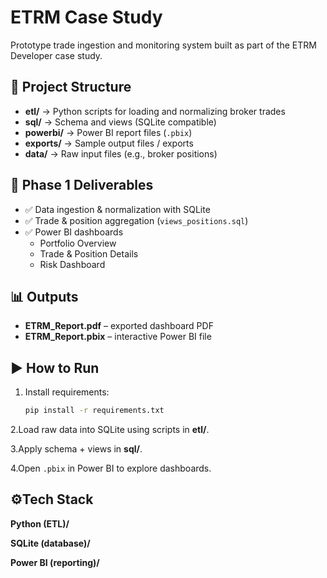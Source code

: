 # ETRM Case Study  

Prototype trade ingestion and monitoring system built as part of the ETRM Developer case study.  

## 📂 Project Structure  
- **etl/** → Python scripts for loading and normalizing broker trades  
- **sql/** → Schema and views (SQLite compatible)  
- **powerbi/** → Power BI report files (`.pbix`)  
- **exports/** → Sample output files / exports  
- **data/** → Raw input files (e.g., broker positions)  

## 🚀 Phase 1 Deliverables  
- ✅ Data ingestion & normalization with SQLite  
- ✅ Trade & position aggregation (`views_positions.sql`)  
- ✅ Power BI dashboards  
  - Portfolio Overview  
  - Trade & Position Details  
  - Risk Dashboard  

## 📊 Outputs  
- **ETRM_Report.pdf** – exported dashboard PDF  
- **ETRM_Report.pbix** – interactive Power BI file  

## ▶️ How to Run  
1. Install requirements:  
   ```bash
   pip install -r requirements.txt
   
2.Load raw data into SQLite using scripts in **etl/**.

3.Apply schema + views in **sql/**.

4.Open `.pbix` in Power BI to explore dashboards.

## ⚙️Tech Stack
**Python (ETL)/**

**SQLite (database)/**

**Power BI (reporting)/**
